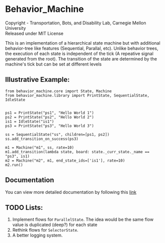 # Behavior_Machine
Copyright - Transportation, Bots, and Disability Lab, Carnegie Mellon University  
Released under MIT License  

This is an implementation of a hierarchical state machine but with additional behavior-tree like features (Sequential, Parallal, etc). Unlike behavior trees, the execution of each state is independent of the tick (A repeative signal generated from the root). The transition of the state are determined by the machine's tick but can be set at different levels

## Illustrative Example:
```
from behavior_machine.core import State, Machine
from behavior_machine.library import PrintState, SequentialState, IdleState


ps1 = PrintState("ps1", "Hello World 1")
ps2 = PrintState("ps2", "Hello World 2")
is1 = IdleState("is1")
ps3 = PrintState("ps3", "Hello World 3")

ss = SequentialState("ss", children=[ps1, ps2])
ss.add_transition_on_success(ps3)

m1 = Machine("m1", ss, rate=10)
m1.add_transition(lambda state, board: state._curr_state._name == "ps3", is1)
m2 = Machine("m2", m1, end_state_ids=['is1'], rate=10)
m2.run()
```

## Documentation
You can view more detailed documentation by following this [link](https://behavior-machine.readthedocs.io/en/latest/index.html)


## TODO Lists:
1. Implement flows for `ParallelState`. The idea would be the same flow value is duplicated (deep?) for each state
2. Rethink flows for `SelectorState`.
3. A better logging system.